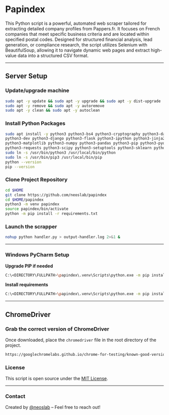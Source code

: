 # Papindex

This Python script is a powerful, automated web scraper tailored for extracting detailed company profiles from Pappers.fr. It focuses on French companies that meet specific business criteria and are located within specified postal codes. Designed for structured financial analysis, lead generation, or compliance research, the script utilizes Selenium with BeautifulSoup, allowing it to navigate dynamic web pages and extract high-value data into a structured CSV format.

* * *

## Server Setup

### Update/upgrade machine

```bash
sudo apt -y update && sudo apt -y upgrade && sudo apt -y dist-upgrade
sudo apt -y remove && sudo apt -y autoremove
sudo apt -y clean && sudo apt -y autoclean
```

### Install Python Packages

```bash
sudo apt install -y python3 python3-bs4 python3-cryptography python3-dateutil \
python3-dev python3-django python3-flask python3-ipython python3-jinja2 python3-lxml \
python3-matplotlib python3-numpy python3-pandas python3-pip python3-pyqt5 \
python3-requests python3-scipy python3-setuptools python3-sklearn python3-venv
sudo ln -s /usr/bin/python3 /usr/local/bin/python
sudo ln -s /usr/bin/pip3 /usr/local/bin/pip
python --version
pip --version
```

### Clone Project Repository

```bash
cd $HOME
git clone https://github.com/neoslab/papindex
cd $HOME/papindex
python3 -m venv papindex
source papindex/bin/activate
python -m pip install -r requirements.txt
```

### Launch the scrapper

```bash
nohup python handler.py > output-handler.log 2>&1 &
```

* * *

### Windows PyCharm Setup

**Upgrade PIP if needed**

```bash
C:\<DIRECTORY\FULLPATH>\papindex\.venv\Scripts\python.exe -m pip install --upgrade pip
```

**Install requirements**

```bash
C:\<DIRECTORY\FULLPATH>\papindex\.venv\Scripts\python.exe -m pip install -r C:\<DIRECTORY\FULLPATH>\papindex\requirements.txt
```

* * *

## ChromeDriver

### Grab the correct version of ChromeDriver

Once downloaded, place the `chromedriver` file in the root directory of the project.

```bash
https://googlechromelabs.github.io/chrome-for-testing/known-good-versions-with-downloads.json
```

### License

This script is open source under the [MIT License](LICENSE).

* * *

### Contact

Created by [@neoslab](https://neoslab.com/contact/) – Feel free to reach out!
